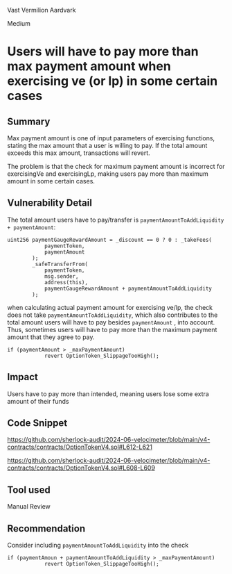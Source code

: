Vast Vermilion Aardvark

Medium

# Users will have to pay more than max payment amount when exercising ve (or lp) in some certain cases

## Summary
Max payment amount is one of input parameters of exercising functions, stating the max amount that a user is willing to pay. If the total amount exceeds this max amount, transactions will revert.

The problem is that the check for maximum payment amount is incorrect for exercisingVe and exercisingLp, making users pay more than maximum amount in some certain cases.
 
## Vulnerability Detail
The total amount users have to pay/transfer is `paymentAmountToAddLiquidity + paymentAmount`:

```solidity
uint256 paymentGaugeRewardAmount = _discount == 0 ? 0 : _takeFees(
            paymentToken,
            paymentAmount
        );
        _safeTransferFrom(
            paymentToken,
            msg.sender,
            address(this),
            paymentGaugeRewardAmount + paymentAmountToAddLiquidity
        );

```

when calculating actual payment amount for exercising ve/lp, the check does not take `paymentAmountToAddLiquidity`, which also contributes to the total amount users will have to pay besides `paymentAmount` , into account. Thus, sometimes users will have to pay more than the maximum payment amount that they agree to pay.

```solidity
if (paymentAmount > _maxPaymentAmount)
            revert OptionToken_SlippageTooHigh();
```



## Impact
Users have to pay more than intended, meaning users lose some extra amount of their funds
## Code Snippet
https://github.com/sherlock-audit/2024-06-velocimeter/blob/main/v4-contracts/contracts/OptionTokenV4.sol#L612-L621

https://github.com/sherlock-audit/2024-06-velocimeter/blob/main/v4-contracts/contracts/OptionTokenV4.sol#L608-L609

## Tool used

Manual Review

## Recommendation
Consider including `paymentAmountToAddLiquidity` into the check
```solidity
if (paymentAmoun + paymentAmountToAddLiquidity > _maxPaymentAmount)
            revert OptionToken_SlippageTooHigh();
```